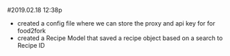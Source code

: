 #2019.02.18 12:38p
- created a config file where we can store the proxy and api key for for food2fork
- created a Recipe Model that saved a recipe object based on a search to Recipe ID